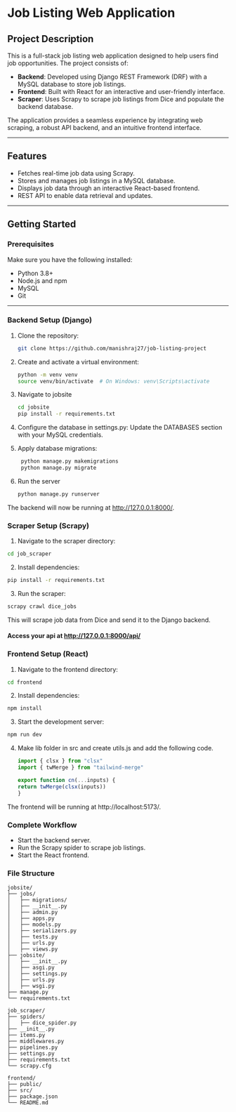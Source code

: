 # Job Listing Web Application

## Project Description
This is a full-stack job listing web application designed to help users find job opportunities. The project consists of:

- **Backend**: Developed using Django REST Framework (DRF) with a MySQL database to store job listings.
- **Frontend**: Built with React for an interactive and user-friendly interface.
- **Scraper**: Uses Scrapy to scrape job listings from Dice and populate the backend database.

The application provides a seamless experience by integrating web scraping, a robust API backend, and an intuitive frontend interface.

---

## Features
- Fetches real-time job data using Scrapy.
- Stores and manages job listings in a MySQL database.
- Displays job data through an interactive React-based frontend.
- REST API to enable data retrieval and updates.

---

## Getting Started

### Prerequisites
Make sure you have the following installed:
- Python 3.8+
- Node.js and npm
- MySQL
- Git

---

### Backend Setup (Django)
1. Clone the repository:
   ```bash
   git clone https://github.com/manishraj27/job-listing-project
   ```
2. Create and activate a virtual environment:
    ```bash
    python -m venv venv
    source venv/bin/activate  # On Windows: venv\Scripts\activate
    ```
3. Navigate to jobsite
    ```bash
    cd jobsite
    pip install -r requirements.txt
    ```

4. Configure the database in settings.py: Update the DATABASES section with your MySQL credentials.
 
5. Apply database migrations:
   ```bash
    python manage.py makemigrations
    python manage.py migrate
    ```
6. Run the server
   ```bash
   python manage.py runserver
   ```
  The backend will now be running at http://127.0.0.1:8000/.


### Scraper Setup (Scrapy)

1. Navigate to the scraper directory:
```bash
cd job_scraper
```
2. Install dependencies:
```bash
pip install -r requirements.txt
```
3. Run the scraper:
```bash
scrapy crawl dice_jobs
```


This will scrape job data from Dice and send it to the Django backend.
#### Access your api at http://127.0.0.1:8000/api/ 
### Frontend Setup (React)
1. Navigate to the frontend directory:
```bash
cd frontend
```
2. Install dependencies:
```bash
npm install
```

3. Start the development server:
```bash
npm run dev
```
4. Make lib folder in src and create utils.js and add the following code.
   ```javascript
   import { clsx } from "clsx"
   import { twMerge } from "tailwind-merge"

   export function cn(...inputs) {
   return twMerge(clsx(inputs))
   }
   ```
The frontend will be running at http://localhost:5173/.

### Complete Workflow
- Start the backend server.
- Run the Scrapy spider to scrape job listings.
- Start the React frontend.

### File Structure
```
jobsite/
├── jobs/
│   ├── migrations/
│   ├── __init__.py
│   ├── admin.py
│   ├── apps.py
│   ├── models.py
│   ├── serializers.py
│   ├── tests.py
│   ├── urls.py
│   ├── views.py
├── jobsite/
│   ├── __init__.py
│   ├── asgi.py
│   ├── settings.py
│   ├── urls.py
│   ├── wsgi.py
├── manage.py
└── requirements.txt

job_scraper/
├── spiders/
│   ├── dice_spider.py
├── __init__.py
├── items.py
├── middlewares.py
├── pipelines.py
├── settings.py
├── requirements.txt
└── scrapy.cfg

frontend/
├── public/
├── src/
├── package.json
└── README.md

```


    
